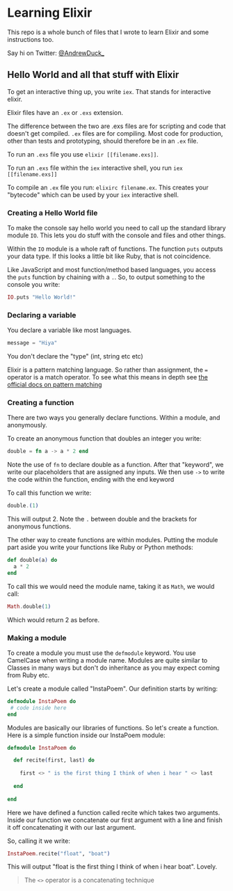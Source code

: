 # Learning Elixir

This repo is a whole bunch of files that I wrote to learn Elixir and some instructions too.

Say hi on Twitter: [@AndrewDuck_](https://twitter.com/AndrewDuck_)

## Hello World and all that stuff with Elixir

To get an interactive thing up, you write ```iex```. That stands for interactive elixir.

Elixir files have an ```.ex``` or ```.exs``` extension. 

The difference between the two are .exs files are for scripting and code that doesn't get compiled. ```.ex``` files are for compiling. Most code for production, other than tests and prototyping, should therefore be in an ```.ex``` file.

To run an ```.exs``` file you use ```elixir [[filename.exs]]```.

To run an ```.exs``` file within the ```iex``` interactive shell, you run ```iex [[filename.exs]]```

To compile an ```.ex``` file you run: ```elixirc filename.ex```. This creates your "bytecode" which can be used by your ```iex``` interactive shell.

### Creating a Hello World file

To make the console say hello world you need to call up the standard library module ```IO```. This lets you do stuff with the console and files and other things.

Within the ```IO``` module is a whole raft of functions. The function ```puts``` outputs your data type. If this looks a little bit like Ruby, that is not coincidence.

Like JavaScript and most function/method based languages, you access the ```puts``` function by chaining with a ```.```. So, to output something to the console you write:

```elixir
IO.puts "Hello World!"
```

### Declaring a variable

You declare a variable like most languages.

```elixir
message = "Hiya"
```
You don't declare the "type" (int, string etc etc)

Elixir is a pattern matching language. So rather than assignment, the ```=``` operator is a match operator. To see what this means in depth see [the official docs on pattern matching](http://elixir-lang.org/getting-started/pattern-matching.html)

### Creating a function

There are two ways you generally declare functions. Within a module, and anonymously.

To create an anonymous function that doubles an integer you write:

```elixir
double = fn a -> a * 2 end
```

Note the use of ```fn``` to declare double as a function. After that "keyword", we write our placeholders that are assigned any inputs. We then use ```->``` to write the code within the function, ending with the end keyword

To call this function we write:

```elixir
double.(1)
```

This will output 2. Note the ```.``` between double and the brackets for anonymous functions.

The other way to create functions are within modules. Putting the module part aside you write your functions like Ruby or Python methods:

```elixir
def double(a) do
  a * 2
end
```

To call this we would need the module name, taking it as ```Math```, we would call:

```elixir
Math.double(1)
```

Which would return 2 as before.

### Making a module

To create a module you must use the ```defmodule``` keyword. You use CamelCase when writing a module name. Modules are quite similar to Classes in many ways but don't do inheritance as you may expect coming from Ruby etc.

Let's create a module called "InstaPoem". Our definition starts by writing:

```elixir
defmodule InstaPoem do
 # code inside here
end
```

Modules are basically our libraries of functions. So let's create a function. Here is a simple function inside our InstaPoem module:

```elixir
defmodule InstaPoem do

  def recite(first, last) do
  
    first <> " is the first thing I think of when i hear " <> last
    
  end
  
end
```

Here we have defined a function called recite which takes two arguments. Inside our function we concatenate our first argument with a line and finish it off concatenating it with our last argument.

So, calling it we write:

```elixir
InstaPoem.recite("float", "boat")
```

This will output "float is the first thing I think of when i hear boat". Lovely.

> The ```<>``` operator is a concatenating technique